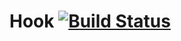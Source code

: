 # Hook [![Build Status](https://travis-ci.org/heXeo/node-decorator-hook.svg?branch=master)](https://travis-ci.org/heXeo/node-decorator-hook)
